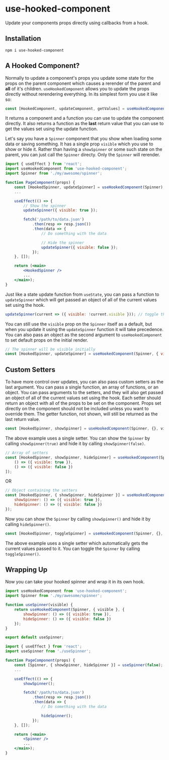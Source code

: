 # use-hooked-component
Update your components props directly using callbacks from a hook.

## Installation
`npm i use-hooked-component`

## A Hooked Component?
Normally to update a component's props you update some state for the props on the parent component which causes a rerender of the parent and **all** of it's children. `useHookedComponent` allows you to update the props directly without rerendering everything. In its simplest form you use it like so:

```jsx
const [HookedComponent, updateComponent, getValues] = useHookedComponent(SomeComponent);
```

It returns a component and a function you can use to update the component directly. It also returns a function as the **last** return value that you can use to get the values set using the update function.

Let's say you have a `Spinner` component that you show when loading some data or saving something. It has a single prop `visible` which you use to show or hide it. Rather than having a `showSpinner` or some such state on the parent, you can just call the `Spinner` directy. Only the `Spinner` will rerender.

```jsx
import { useEffect } from 'react';
import useHookedComponent from 'use-hooked-component';
import Spinner from './my/awesome/spinner';

function PageComponent(props) {
    const [HookedSpinner, updateSpinner] = useHookedComponent(Spinner);
    ...

    useEffect(() => {
        // Show the spinner
        updateSpinner({ visible: true });

        fetch('/path/to/data.json')
            .then(resp => resp.json())
            .then(data => {
                // Do something with the data

                // Hide the spinner
                updateSpinner({ visible: false });
            });
    }, []);

    return (<main>
        <HookedSpinner />
        ...
    </main>);
}
```

Just like a state update function from `useState`, you can pass a function to `updateSpinner` which will get passed an object of all of the current values set using the hook.

```jsx
updateSpinner(current => ({ visible: !current.visible })); // toggle the Spinner
```

You can still use the `visible` prop on the `Spinner` itself as a default, but when you update it using the `updateSpinner` function it will take precedence. You can also pass an object as the second argument to `useHookedComponent` to set default props on the initial render.

```jsx
// The spinner will be visible initially
const [HookedSpinner, updateSpinner] = useHookedComponent(Spinner, { visible: true });
```

## Custom Setters
To have more control over updates, you can also pass custom setters as the last argument. You can pass a single function, an array of functions, or an object. You can pass arguments to the setters, and they will also get passed an object of all of the current values set using the hook. Each setter should return an object with all of the props to be set on the component. Props set directly on the component should not be included unless you want to override them. The getter function, not shown, will still be returned as the last return value.

```jsx
const [HookedSpinner, showSpinner] = useHookedComponent(Spinner, {}, visible => ({ visible }));
```
The above example uses a single setter. You can show the `Spinner` by calling `showSpinner(true)` and hide it by calling `showSpinner(false)`.

```jsx
// Array of setters
const [HookedSpinner, showSpinner, hideSpinner] = useHookedComponent(Spinner, {}, [
    () => ({ visible: true }),
    () => ({ visible: false })
]);
```
OR
```jsx
// Object containing the setters
const [HookedSpinner, { showSpinner, hideSpinner }] = useHookedComponent(Spinner, {}, {
    showSpinner: () => ({ visible: true }),
    hideSpinner: () => ({ visible: false })
});
```
Now you can show the `Spinner` by calling `showSpinner()` and hide it by calling `hideSpinner()`.

```jsx
const [HookedSpinner, toggleSpinner] = useHookedComponent(Spinner, {}, current => ({ visible: !current.visible }));
```
The above example uses a single setter which automatically gets the current values passed to it. You can toggle the `Spinner` by calling `toggleSpinner()`.

## Wrapping Up
Now you can take your hooked spinner and wrap it in its own hook.

```jsx
import useHookedComponent from 'use-hooked-component';
import Spinner from './my/awesome/spinner';

function useSpinner(visible) {
    return useHookedComponent(Spinner, { visible }, {
        showSpinner: () => ({ visible: true }),
        hideSpinner: () => ({ visible: false })
    });
}

export default useSpinner;
```

```jsx
import { useEffect } from 'react';
import useSpinner from './useSpinner';

function PageComponent(props) {
    const [Spinner, { showSpinner, hideSpinner }] = useSpinner(false);
    ...

    useEffect(() => {
        showSpinner();

        fetch('/path/to/data.json')
            .then(resp => resp.json())
            .then(data => {
                // Do something with the data

                hideSpinner();
            });
    }, []);

    return (<main>
        <Spinner />
        ...
    </main>);
}
```